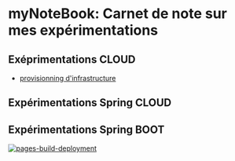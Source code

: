 # myNoteBook: Carnet de note sur mes expérimentations

## Exéprimentations CLOUD

- [provisionning d'infrastructure](https://dsissoko.github.io/infra-provisionning/)

## Expérimentations Spring CLOUD

## Expérimentations Spring BOOT




[![pages-build-deployment](https://github.com/dsissoko/myNoteBook/actions/workflows/pages/pages-build-deployment/badge.svg)](https://github.com/dsissoko/myNoteBook/actions/workflows/pages/pages-build-deployment)
